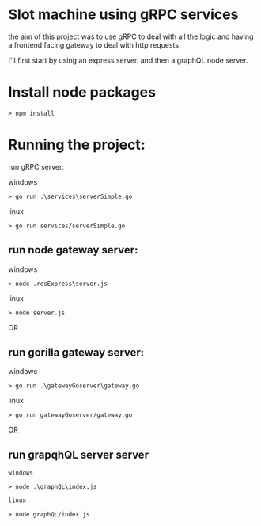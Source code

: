 # Slot machine using gRPC services

the aim of this project was to use gRPC to deal with all the logic and having a frontend facing gateway to deal with http requests.

I'll first start by using an express server. and then a graphQL node server.

# Install node packages

    > npm install 

# Running the project:
run gRPC server:

windows

    > go run .\services\serverSimple.go 

linux

    > go run services/serverSimple.go 

## run node gateway server:
windows

    > node .resExpress\server.js 

linux

    > node server.js 


OR 

## run gorilla gateway server:

windows

    > go run .\gatewayGoserver\gateway.go
    
linux

    > go run gatewayGoserver/gateway.go

OR 

## run grapqhQL server server

    windows

    > node .\graphQL\index.js

    linux

    > node graphQL/index.js

